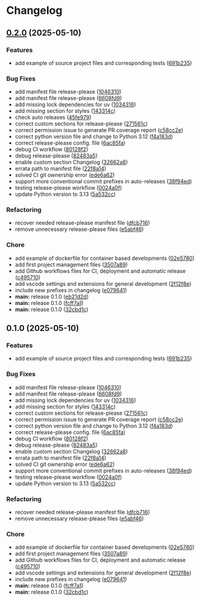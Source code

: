 # Changelog

## [0.2.0](https://github.com/davidpl064/python-template/compare/v0.1.0...v0.2.0) (2025-05-10)


### Features

* add example of source project files and corresponding tests ([691b235](https://github.com/davidpl064/python-template/commit/691b2354838552de7e105577c23e6de97f676dd2))


### Bug Fixes

* add manifest file release-please ([1046310](https://github.com/davidpl064/python-template/commit/1046310ef8bdc54104d839d9d151f7540353c172))
* add manifest file release-please ([6608fd9](https://github.com/davidpl064/python-template/commit/6608fd9a728d1559ab2db8f1e604dcee23afa72a))
* add missing lock dependencies for uv ([1034316](https://github.com/davidpl064/python-template/commit/1034316f38b75700dacc41141d1a2f9ee8179359))
* add missing section for styles ([143314c](https://github.com/davidpl064/python-template/commit/143314c774c6eaedba1e7368bc98c3c281fae892))
* check auto releases ([45fe979](https://github.com/davidpl064/python-template/commit/45fe979a49e7f4530a569ef06caab27c0919a448))
* correct custom sections for release-please ([271561c](https://github.com/davidpl064/python-template/commit/271561c629a23389e447b5c7649dac74adf3dd9c))
* correct permission issue to generate PR coverage report ([c58cc2e](https://github.com/davidpl064/python-template/commit/c58cc2ebc3e41738523ebb3ae3dcd96e8b2350d2))
* correct python version file and change to Python 3.12 ([f4a183d](https://github.com/davidpl064/python-template/commit/f4a183dbefed69b8080a454a757fbb1144d1302c))
* correct release-please config. file ([6ac85fa](https://github.com/davidpl064/python-template/commit/6ac85fa43cd9bdb5c3273435b57015b3152b914b))
* debug CI workflow ([80128f2](https://github.com/davidpl064/python-template/commit/80128f2f7208e0c7829d65d2f3915ca9edbeb8e9))
* debug release-please ([82483a5](https://github.com/davidpl064/python-template/commit/82483a503966ca6570b96fa8194cd33b7fbabd8c))
* enable custom section Changelog ([32662a8](https://github.com/davidpl064/python-template/commit/32662a8a9754bfd27ca4d764ca8aa63f566d8866))
* errata path to manifest file ([22f8a14](https://github.com/davidpl064/python-template/commit/22f8a1494b8c94bec14e9016381d17917de5cde8))
* solved CI git ownership error ([ede6a62](https://github.com/davidpl064/python-template/commit/ede6a62f477a3aefd8f0d2e17577fd421d49763c))
* support more conventional commit prefixes in auto-releases ([38f94ed](https://github.com/davidpl064/python-template/commit/38f94ed311892f149fa7c3267c0d83ccf88c0b31))
* testing release-please workflow ([0024a0f](https://github.com/davidpl064/python-template/commit/0024a0f4dbe18b3e75eb88b1c5ad950c6dec3c28))
* update Python version to 3.13 ([5a532cc](https://github.com/davidpl064/python-template/commit/5a532ccbf6cf2126e351fed5b56035ed3465e963))


### Refactoring

* recover needed release-please manifest file ([dfcb716](https://github.com/davidpl064/python-template/commit/dfcb71625654692743ef80e17c01e0efd0a71e3c))
* remove unnecessary release-please files ([e5abf46](https://github.com/davidpl064/python-template/commit/e5abf46e7f991cf69f22deb99b07f7a841b5a6b0))


### Chore

* add example of dockerfile for container based developments ([02e5780](https://github.com/davidpl064/python-template/commit/02e57809e8423f3fd96314a6374829b7b4fab981))
* add first project management files ([3507a89](https://github.com/davidpl064/python-template/commit/3507a89c56df4edc5e62505f1b052a28e126be74))
* add Github workflows files for CI, deployment and automatic release ([c495710](https://github.com/davidpl064/python-template/commit/c495710a6afdc2efaa403f947a65502f42c33949))
* add vscode settings and extensions for general development ([2f12f8e](https://github.com/davidpl064/python-template/commit/2f12f8e7db7367aaa447560439a7d88d02b34dbb))
* include new prefixes in changelog ([e079641](https://github.com/davidpl064/python-template/commit/e07964128aa0fdc637503dcf0ecf66a0446dce19))
* **main:** release 0.1.0 ([eb21d2d](https://github.com/davidpl064/python-template/commit/eb21d2d9cb17da0405560c433cee7ab750da4bd7))
* **main:** release 0.1.0 ([fcff7a1](https://github.com/davidpl064/python-template/commit/fcff7a1115d8d348ce170b91cdb8832c8b2d7c66))
* **main:** release 0.1.0 ([32cbd1c](https://github.com/davidpl064/python-template/commit/32cbd1c299112851be7be640889d00392212f725))

## 0.1.0 (2025-05-10)


### Features

* add example of source project files and corresponding tests ([691b235](https://github.com/davidpl064/python-template/commit/691b2354838552de7e105577c23e6de97f676dd2))


### Bug Fixes

* add manifest file release-please ([1046310](https://github.com/davidpl064/python-template/commit/1046310ef8bdc54104d839d9d151f7540353c172))
* add manifest file release-please ([6608fd9](https://github.com/davidpl064/python-template/commit/6608fd9a728d1559ab2db8f1e604dcee23afa72a))
* add missing lock dependencies for uv ([1034316](https://github.com/davidpl064/python-template/commit/1034316f38b75700dacc41141d1a2f9ee8179359))
* add missing section for styles ([143314c](https://github.com/davidpl064/python-template/commit/143314c774c6eaedba1e7368bc98c3c281fae892))
* correct custom sections for release-please ([271561c](https://github.com/davidpl064/python-template/commit/271561c629a23389e447b5c7649dac74adf3dd9c))
* correct permission issue to generate PR coverage report ([c58cc2e](https://github.com/davidpl064/python-template/commit/c58cc2ebc3e41738523ebb3ae3dcd96e8b2350d2))
* correct python version file and change to Python 3.12 ([f4a183d](https://github.com/davidpl064/python-template/commit/f4a183dbefed69b8080a454a757fbb1144d1302c))
* correct release-please config. file ([6ac85fa](https://github.com/davidpl064/python-template/commit/6ac85fa43cd9bdb5c3273435b57015b3152b914b))
* debug CI workflow ([80128f2](https://github.com/davidpl064/python-template/commit/80128f2f7208e0c7829d65d2f3915ca9edbeb8e9))
* debug release-please ([82483a5](https://github.com/davidpl064/python-template/commit/82483a503966ca6570b96fa8194cd33b7fbabd8c))
* enable custom section Changelog ([32662a8](https://github.com/davidpl064/python-template/commit/32662a8a9754bfd27ca4d764ca8aa63f566d8866))
* errata path to manifest file ([22f8a14](https://github.com/davidpl064/python-template/commit/22f8a1494b8c94bec14e9016381d17917de5cde8))
* solved CI git ownership error ([ede6a62](https://github.com/davidpl064/python-template/commit/ede6a62f477a3aefd8f0d2e17577fd421d49763c))
* support more conventional commit prefixes in auto-releases ([38f94ed](https://github.com/davidpl064/python-template/commit/38f94ed311892f149fa7c3267c0d83ccf88c0b31))
* testing release-please workflow ([0024a0f](https://github.com/davidpl064/python-template/commit/0024a0f4dbe18b3e75eb88b1c5ad950c6dec3c28))
* update Python version to 3.13 ([5a532cc](https://github.com/davidpl064/python-template/commit/5a532ccbf6cf2126e351fed5b56035ed3465e963))


### Refactoring

* recover needed release-please manifest file ([dfcb716](https://github.com/davidpl064/python-template/commit/dfcb71625654692743ef80e17c01e0efd0a71e3c))
* remove unnecessary release-please files ([e5abf46](https://github.com/davidpl064/python-template/commit/e5abf46e7f991cf69f22deb99b07f7a841b5a6b0))


### Chore

* add example of dockerfile for container based developments ([02e5780](https://github.com/davidpl064/python-template/commit/02e57809e8423f3fd96314a6374829b7b4fab981))
* add first project management files ([3507a89](https://github.com/davidpl064/python-template/commit/3507a89c56df4edc5e62505f1b052a28e126be74))
* add Github workflows files for CI, deployment and automatic release ([c495710](https://github.com/davidpl064/python-template/commit/c495710a6afdc2efaa403f947a65502f42c33949))
* add vscode settings and extensions for general development ([2f12f8e](https://github.com/davidpl064/python-template/commit/2f12f8e7db7367aaa447560439a7d88d02b34dbb))
* include new prefixes in changelog ([e079641](https://github.com/davidpl064/python-template/commit/e07964128aa0fdc637503dcf0ecf66a0446dce19))
* **main:** release 0.1.0 ([fcff7a1](https://github.com/davidpl064/python-template/commit/fcff7a1115d8d348ce170b91cdb8832c8b2d7c66))
* **main:** release 0.1.0 ([32cbd1c](https://github.com/davidpl064/python-template/commit/32cbd1c299112851be7be640889d00392212f725))
